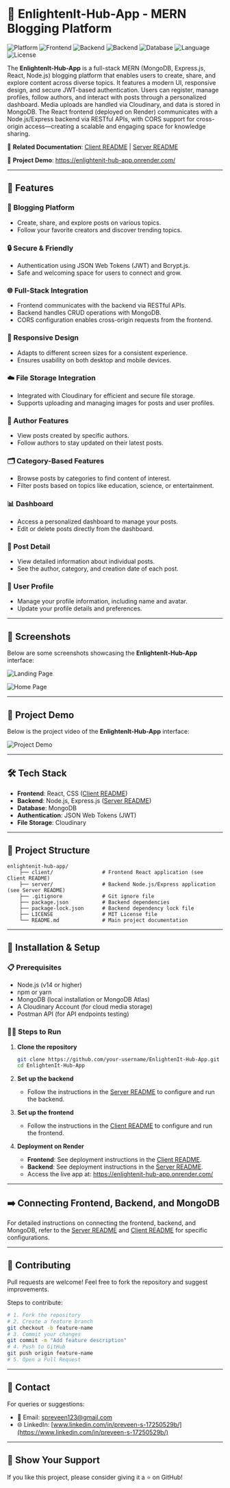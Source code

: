 # 🌟 EnlightenIt-Hub-App - MERN Blogging Platform

![Platform](https://img.shields.io/badge/Platform-Web-blue.svg)
![Frontend](https://img.shields.io/badge/Frontend-React-orange.svg)
![Backend](https://img.shields.io/badge/Backend-Node.js-red.svg)
![Backend](https://img.shields.io/badge/Backend-Express.js-aqua.svg)
![Database](https://img.shields.io/badge/Database-MongoDB-emerald.svg)
![Language](https://img.shields.io/badge/Language-JavaScript-yellow.svg)
![License](https://img.shields.io/badge/License-MIT-lightgrey.svg)

The **EnlightenIt-Hub-App** is a full-stack MERN (MongoDB, Express.js, React, Node.js) blogging platform that enables users to create, share, and explore content across diverse topics. It features a modern UI, responsive design, and secure JWT-based authentication. Users can register, manage profiles, follow authors, and interact with posts through a personalized dashboard. Media uploads are handled via Cloudinary, and data is stored in MongoDB. The React frontend (deployed on Render) communicates with a Node.js/Express backend via RESTful APIs, with CORS support for cross-origin access—creating a scalable and engaging space for knowledge sharing.

🔗 **Related Documentation**: [Client README](./client/README.md) | [Server README](./server/README.md) 

🔗 **Project Demo**: <https://enlightenit-hub-app.onrender.com/>

---

## 🚀 Features

### 📝 Blogging Platform
- Create, share, and explore posts on various topics.
- Follow your favorite creators and discover trending topics.

### 🔒 Secure & Friendly
- Authentication using JSON Web Tokens (JWT) and Bcrypt.js.
- Safe and welcoming space for users to connect and grow.

### 🌐 Full-Stack Integration
- Frontend communicates with the backend via RESTful APIs.
- Backend handles CRUD operations with MongoDB.
- CORS configuration enables cross-origin requests from the frontend.

### 📱 Responsive Design
- Adapts to different screen sizes for a consistent experience.
- Ensures usability on both desktop and mobile devices.

### ☁️ File Storage Integration
- Integrated with Cloudinary for efficient and secure file storage.
- Supports uploading and managing images for posts and user profiles.

### 👤 Author Features
- View posts created by specific authors.
- Follow authors to stay updated on their latest posts.

### 🗂️ Category-Based Features
- Browse posts by categories to find content of interest.
- Filter posts based on topics like education, science, or entertainment.

### 📊 Dashboard
- Access a personalized dashboard to manage your posts.
- Edit or delete posts directly from the dashboard.

### 📄 Post Detail
- View detailed information about individual posts.
- See the author, category, and creation date of each post.

### 👥 User Profile
- Manage your profile information, including name and avatar.
- Update your profile details and preferences.

---

## 📸 Screenshots

Below are some screenshots showcasing the **EnlightenIt-Hub-App** interface:

![Landing Page](./client/src/images/landing-page.png)

![Home Page](./client/src/images/home-page.png)

---

## 📸 Project Demo

Below is the project video of the **EnlightenIt-Hub-App** interface:

![Project Demo](<https://jmp.sh/2Mff88WX>)

---

## 🛠️ Tech Stack
- **Frontend**: React, CSS ([Client README](./client/README.md))
- **Backend**: Node.js, Express.js ([Server README](./server/README.md))
- **Database**: MongoDB
- **Authentication**: JSON Web Tokens (JWT)
- **File Storage**: Cloudinary

---

## 📂 Project Structure
```plaintext
enlightenit-hub-app/
    ├── client/                # Frontend React application (see Client README)
    ├── server/                # Backend Node.js/Express application (see Server README)
    ├── .gitignore             # Git ignore file
    ├── package.json           # Backend dependencies
    ├── package-lock.json      # Backend dependency lock file
    ├── LICENSE                # MIT License file
    └── README.md              # Main project documentation
```

---

## 🧪 Installation & Setup
### 📋 Prerequisites
- Node.js (v14 or higher)
- npm or yarn
- MongoDB (local installation or MongoDB Atlas)
- A Cloudinary Account (for cloud media storage)
- Postman API (for API endpoints testing)

### 🧑‍💻 Steps to Run
1. **Clone the repository**
   ```bash
   git clone https://github.com/your-username/EnlightenIt-Hub-App.git
   cd EnlightenIt-Hub-App
   ```

2. **Set up the backend**
   - Follow the instructions in the [Server README](./server/README.md) to configure and run the backend.

3. **Set up the frontend**
   - Follow the instructions in the [Client README](./client/README.md) to configure and run the frontend.

4. **Deployment on Render**
   - **Frontend**: See deployment instructions in the [Client README](./client/README.md).
   - **Backend**: See deployment instructions in the [Server README](./server/README.md).
   - Access the live app at: <https://enlightenit-hub-app.onrender.com/>

---

## ➡️ Connecting Frontend, Backend, and MongoDB
For detailed instructions on connecting the frontend, backend, and MongoDB, refer to the [Server README](./server/README.md) and [Client README](./client/README.md) for specific configurations.

---

## 🤝 Contributing
Pull requests are welcome! Feel free to fork the repository and suggest improvements.

Steps to contribute:
```bash
# 1. Fork the repository
# 2. Create a feature branch
git checkout -b feature-name
# 3. Commit your changes
git commit -m "Add feature description"
# 4. Push to GitHub
git push origin feature-name
# 5. Open a Pull Request
```

---

## 📧 Contact
For queries or suggestions:
- 📩 Email: [spreveen123@gmail.com](mailto:spreveen123@gmail.com)
- 🌐 LinkedIn: [www.linkedin.com/in/preveen-s-17250529b/](https://www.linkedin.com/in/preveen-s-17250529b/)

---

## 🌟 Show Your Support
If you like this project, please consider giving it a ⭐ on GitHub!
